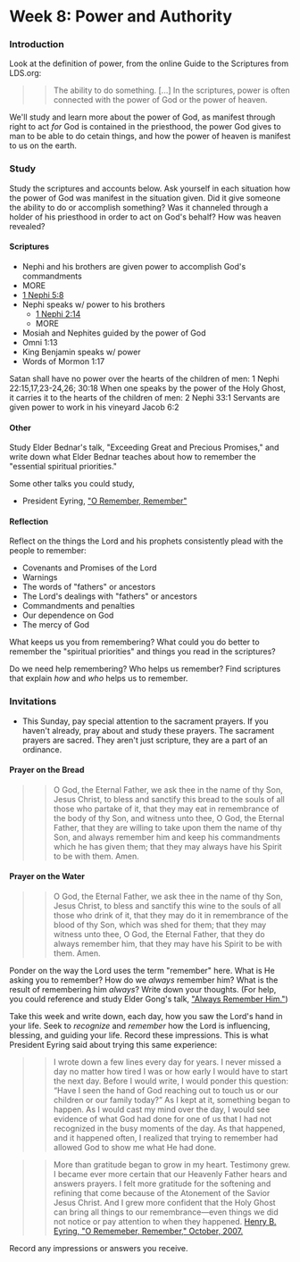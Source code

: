 # Week 8: Power and Authority

### Introduction

Look at the definition of power, from the online Guide to the Scriptures from LDS.org: 

> > The ability to do something. [...] In the scriptures, power is often connected with the power of God or the power of heaven.

We'll study and learn more about the power of God, as manifest through right to act _for_ God is contained in the priesthood, the power God gives to man to be able to do cetain things, and how the power of heaven is manifest to us on the earth. 

### Study

Study the scriptures and accounts below. Ask yourself in each situation how the power of God was manifest in the situation given. Did it give someone the ability to do or accomplish something? Was it channeled through a holder of his priesthood in order to act on God's behalf? How was heaven revealed?

#### Scriptures

* Nephi and his brothers are given power to accomplish God's commandments
 * MORE
 * [1 Nephi 5:8](https://www.lds.org/scriptures/bofm/1-ne/5.8)
* Nephi speaks w/ power to his brothers
  * [1 Nephi 2:14](https://www.lds.org/scriptures/bofm/1-ne/2.14,23)
  * MORE
* Mosiah and Nephites guided by the power of God
 * Omni 1:13
* King Benjamin speaks w/ power
 * Words of Mormon 1:17

Satan shall have no power over the hearts of the children of men: 1 Nephi 22:15,17,23-24,26; 30:18
When one speaks by the power of the Holy Ghost, it carries it to the hearts of the children of men: 2 Nephi 33:1
Servants are given power to work in his vineyard Jacob 6:2

#### Other

Study Elder Bednar's talk, "Exceeding Great and Precious Promises," and write down what Elder Bednar teaches about how to remember the "essential spiritual priorities."

Some other talks you could study,
* President Eyring, ["O Remember, Remember"](https://www.lds.org/general-conference/2007/10/o-remember-remember?lang=eng)

#### Reflection

Reflect on the things the Lord and his prophets consistently plead with the people to remember:
* Covenants and Promises of the Lord
* Warnings
* The words of "fathers" or ancestors
* The Lord's dealings with "fathers" or ancestors
* Commandments and penalties
* Our dependence on God
* The mercy of God

What keeps us you from remembering? What could you do better to remember the "spiritual priorities" and things you read in the scriptures?

Do we need help remembering? Who helps us remember? Find scriptures that explain _how_ and _who_ helps us to remember.

### Invitations

* This Sunday, pay special attention to the sacrament prayers. If you haven't already, pray about and study these prayers. The sacrament prayers are sacred. They aren't just scripture, they are a part of an ordinance.

#### Prayer on the Bread
> > O God, the Eternal Father, we ask thee in the name of thy Son, Jesus Christ, to bless and sanctify this bread to the souls of all those who partake of it, that they may eat in remembrance of the body of thy Son, and witness unto thee, O God, the Eternal Father, that they are willing to take upon them the name of thy Son, and always remember him and keep his commandments which he has given them; that they may always have his Spirit to be with them. Amen.

#### Prayer on the Water
> > O God, the Eternal Father, we ask thee in the name of thy Son, Jesus Christ, to bless and sanctify this wine to the souls of all those who drink of it, that they may do it in remembrance of the blood of thy Son, which was shed for them; that they may witness unto thee, O God, the Eternal Father, that they do always remember him, that they may have his Spirit to be with them. Amen.

Ponder on the way the Lord uses the term "remember" here. What is He asking you to remember? How do we _always_ remember him? What is the result of remembering him _always_? Write down your thoughts. (For help, you could reference and study Elder Gong's talk, ["Always Remember Him."](https://www.lds.org/general-conference/2016/04/always-remember-him?lang=eng))

Take this week and write down, each day, how you saw the Lord's hand in your life. Seek to _recognize_ and _remember_ how the Lord is influencing, blessing, and guiding your life. Record these impressions. This is what President Eyring said about trying this same experience:

> > I wrote down a few lines every day for years. I never missed a day no matter how tired I was or how early I would have to start the next day. Before I would write, I would ponder this question: “Have I seen the hand of God reaching out to touch us or our children or our family today?” As I kept at it, something began to happen. As I would cast my mind over the day, I would see evidence of what God had done for one of us that I had not recognized in the busy moments of the day. As that happened, and it happened often, I realized that trying to remember had allowed God to show me what He had done.

> > More than gratitude began to grow in my heart. Testimony grew. I became ever more certain that our Heavenly Father hears and answers prayers. I felt more gratitude for the softening and refining that come because of the Atonement of the Savior Jesus Christ. And I grew more confident that the Holy Ghost can bring all things to our remembrance—even things we did not notice or pay attention to when they happened.
[Henry B. Eyring, "O Rememeber, Remember," October, 2007.](https://www.lds.org/general-conference/2007/10/o-remember-remember?lang=eng)

Record any impressions or answers you receive.
